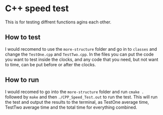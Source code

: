 # C++ speed test

This is for testing diffrent functions agins each other.

## How to test

I would recomend to use the `more-structure` folder and go in to `classes` and change the `TestOne.cpp` and `TestTwo.cpp`.
In the files you can put the code you want to test inside the clocks, and any code that you need, but not want to time, can be put before or after the clocks.

## How to run
I would recomed to go into the `more-structure` folder and run `cmake .` followed by `make` and then `./CPP_Speed_Test.out` to run the test. 
This will run the test and output the results to the terminal, as TestOne average time, TestTwo average time and the total time for everything combined.